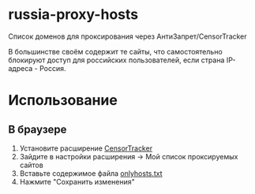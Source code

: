 # russia-proxy-hosts
Список доменов для проксирования через АнтиЗапрет/CensorTracker

В большинстве своём содержит те сайты, что самостоятельно блокируют доступ для российских пользователей, если страна IP-адреса - Россия.

# Использование
## В браузере
1. Установите расширение [CensorTracker](https://censortracker.org/)
2. Зайдите в настройки расширения -> Мой список проксируемых сайтов
3. Вставьте содержимое файла [onlyhosts.txt](https://raw.githubusercontent.com/123jjck/russia-proxy-hosts/main/onlyhosts.txt)
4. Нажмите "Сохранить изменения"
